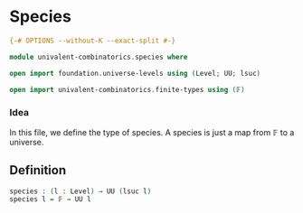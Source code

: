 # Species

```agda
{-# OPTIONS --without-K --exact-split #-}

module univalent-combinatorics.species where

open import foundation.universe-levels using (Level; UU; lsuc)

open import univalent-combinatorics.finite-types using (𝔽)
```

### Idea

In this file, we define the type of species. A species is just a
map from 𝔽 to a universe.

## Definition

```agda
species : (l : Level) → UU (lsuc l)
species l = 𝔽 → UU l
```
